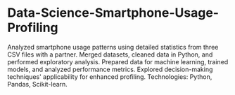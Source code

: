 # Data-Science-Smartphone-Usage-Profiling
Analyzed smartphone usage patterns using detailed statistics from three CSV files with a partner. Merged datasets, cleaned data in Python, and performed exploratory analysis. Prepared data for machine learning, trained models, and analyzed performance metrics. Explored decision-making techniques' applicability for enhanced profiling. Technologies: Python, Pandas, Scikit-learn.
